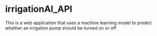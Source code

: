 # irrigationAI_API
This is a web application that uses a machine learning model to predict whether an irrigation pump should be turned on or off 
